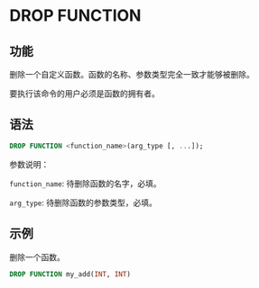 # DROP FUNCTION

## 功能

删除一个自定义函数。函数的名称、参数类型完全一致才能够被删除。

要执行该命令的用户必须是函数的拥有者。

## 语法

```sql
DROP FUNCTION <function_name>(arg_type [, ...]);
```

参数说明：

`function_name`: 待删除函数的名字，必填。

`arg_type`: 待删除函数的参数类型，必填。

## 示例

删除一个函数。

```sql
DROP FUNCTION my_add(INT, INT)
```
